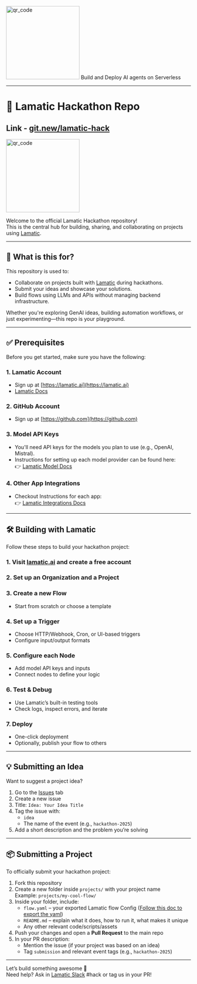 
<img src="https://lamatic.ai/public/lamatic-logo-light.svg" alt="qr_code" width="200"/>
Build and Deploy AI agents on Serverless

---

# 🚀  Lamatic Hackathon Repo
## Link - [git.new/lamatic-hack](https://git.new/lamatic-hack)

<img src="https://api.dub.co/qr?url=https://git.new/lamatic-hack?qr=1" alt="qr_code" width="200"/>


Welcome to the official Lamatic Hackathon repository!  
This is the central hub for building, sharing, and collaborating on projects using [Lamatic](https://lamatic.ai).

---

## 🧐 What is this for?

This repository is used to:

- Collaborate on projects built with [Lamatic](https://lamatic.ai) during hackathons.
- Submit your ideas and showcase your solutions.
- Build flows using LLMs and APIs without managing backend infrastructure.

Whether you're exploring GenAI ideas, building automation workflows, or just experimenting—this repo is your playground.

---

## ✅ Prerequisites

Before you get started, make sure you have the following:

### 1. **Lamatic Account**
- Sign up at [https://lamatic.ai](https://lamatic.ai)
- [Lamatic Docs](https://lamatic.ai/docs/)

### 2. **GitHub Account**
- Sign up at [https://github.com](https://github.com)

### 3. **Model API Keys**
- You'll need API keys for the models you plan to use (e.g., OpenAI, Mistral).
- Instructions for setting up each model provider can be found here:  
  👉 [Lamatic Model Docs](https://lamatic.ai/docs/models)
  
### 4. **Other App Integrations**
- Checkout Instructions for each app:  
  👉 [Lamatic Integrations Docs](https://lamatic.ai/docs/integrations)

---

## 🛠️ Building with Lamatic

Follow these steps to build your hackathon project:

### 1. Visit [lamatic.ai](https://lamatic.ai) and create a free account  
### 2. Set up an **Organization** and a **Project**  
### 3. Create a new **Flow**
- Start from scratch or choose a template  

### 4. Set up a **Trigger**
- Choose HTTP/Webhook, Cron, or UI-based triggers  
- Configure input/output formats

### 5. Configure each **Node**
- Add model API keys and inputs  
- Connect nodes to define your logic

### 6. **Test & Debug**
- Use Lamatic’s built-in testing tools  
- Check logs, inspect errors, and iterate

### 7. **Deploy**
- One-click deployment  
- Optionally, publish your flow to others

---

## 💡 Submitting an Idea

Want to suggest a project idea?

1. Go to the [Issues](https://github.com/lamatic/hack/issues) tab
2. Create a new issue
3. Title: `Idea: Your Idea Title`
4. Tag the issue with:
   - `idea`
   - The name of the event (e.g., `hackathon-2025`)
5. Add a short description and the problem you’re solving

---

## 📦 Submitting a Project

To officially submit your hackathon project:

1. Fork this repository
2. Create a new folder inside `projects/` with your project name  
   Example: `projects/my-cool-flow/`
3. Inside your folder, include:
   - `flow.yaml` – your exported Lamatic flow Config ([Follow this doc to export the yaml](https://lamatic.ai/docs/flows))
   - `README.md` – explain what it does, how to run it, what makes it unique
   - Any other relevant code/scripts/assets
4. Push your changes and open a **Pull Request** to the main repo
5. In your PR description:
   - Mention the issue (if your project was based on an idea)
   - Tag `submission` and relevant event tags (e.g., `hackathon-2025`)

---


Let’s build something awesome 🚀  
Need help? Ask in [Lamatic Slack](https://lamatic.ai/docs/slack) #hack or tag us in your PR!
